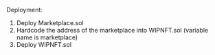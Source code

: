 Deployment:
1. Deploy Marketplace.sol
2. Hardcode the address of the marketplace into WIPNFT.sol (variable name is marketplace)
3. Deploy WIPNFT.sol
